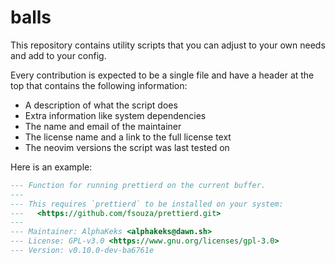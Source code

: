 # balls

This repository contains utility scripts that you can adjust to your own needs and add to your
config.

Every contribution is expected to be a single file and have a header at the top that contains the
following information:

- A description of what the script does
- Extra information like system dependencies
- The name and email of the maintainer
- The license name and a link to the full license text
- The neovim versions the script was last tested on

Here is an example:

```lua
--- Function for running prettierd on the current buffer.
---
--- This requires `prettierd` to be installed on your system:
---   <https://github.com/fsouza/prettierd.git>
---
--- Maintainer: AlphaKeks <alphakeks@dawn.sh>
--- License: GPL-v3.0 <https://www.gnu.org/licenses/gpl-3.0>
--- Version: v0.10.0-dev-ba6761e
```
